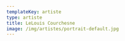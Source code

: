 ```yaml
---
templateKey: artiste
type: artiste
title: LeLouis Courchesne
image: /img/artistes/portrait-default.jpg
---
```

